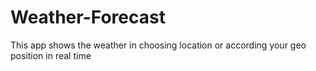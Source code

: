 # Weather-Forecast
This app shows the weather in choosing location or according your geo position in real time
